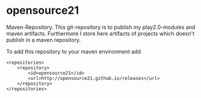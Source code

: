 opensource21
============

Maven-Repository. This git-repository is to publish my play2.0-modules and
maven artifacts. Furthermore I store here artifacts of projects which doesn't
publish in a maven repository.

To add this repository to your maven environment add

    <repositories>
        <repository>
            <id>opensource21</id>
            <url>http://opensource21.github.io/releases</url>
        </repository>
    </repositories>

